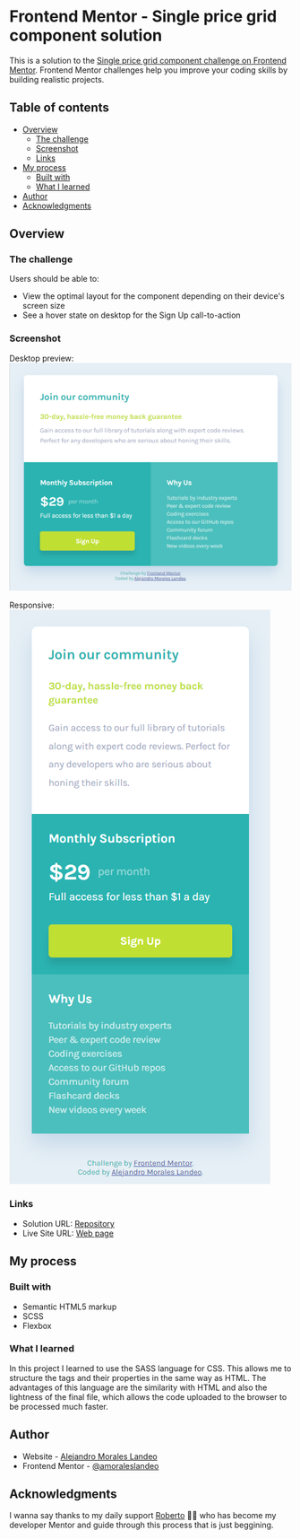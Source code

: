 # Frontend Mentor - Single price grid component solution

This is a solution to the [Single price grid component challenge on Frontend Mentor](https://www.frontendmentor.io/challenges/single-price-grid-component-5ce41129d0ff452fec5abbbc). Frontend Mentor challenges help you improve your coding skills by building realistic projects. 

## Table of contents

- [Overview](#overview)
  - [The challenge](#the-challenge)
  - [Screenshot](#screenshot)
  - [Links](#links)
- [My process](#my-process)
  - [Built with](#built-with)
  - [What I learned](#what-i-learned)
- [Author](#author)
- [Acknowledgments](#acknowledgments)


## Overview

### The challenge

Users should be able to:

- View the optimal layout for the component depending on their device's screen size
- See a hover state on desktop for the Sign Up call-to-action

### Screenshot
Desktop preview:
![Desktop_preview](./design/desktop.png)

Responsive:
![Responsive_preview](./design/responsive.png)

### Links

- Solution URL: [Repository](https://github.com/amoraleslandeo/Single-price-grid-component.github.io)
- Live Site URL: [Web page](https://amoraleslandeo.github.io/Single-price-grid-component.github.io/)

## My process

### Built with

- Semantic HTML5 markup
- SCSS 
- Flexbox

### What I learned

In this project I learned to use the SASS language for CSS. This allows me to structure the tags and their properties in the same way as HTML. The advantages of this language are the similarity with HTML and also the lightness of the final file, which allows the code uploaded to the browser to be processed much faster.

## Author

- Website - [Alejandro Morales Landeo](https://github.com/amoraleslandeo)
- Frontend Mentor - [@amoraleslandeo](https://www.frontendmentor.io/profile/amoraleslandeo)


## Acknowledgments

I wanna say thanks to my daily support [Roberto](https://github.com/RobertoSilvaZ) 🙌😉 who has become my developer Mentor and guide through this process that is just beggining.


